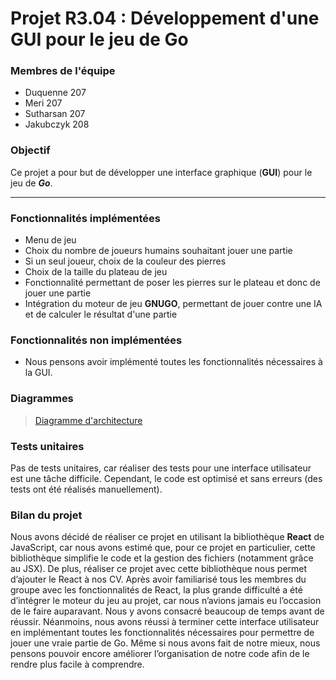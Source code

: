 # Projet R3.04 : Développement d'une GUI pour le jeu de Go

### Membres de l'équipe
- Duquenne 207
- Meri 207
- Sutharsan 207
- Jakubczyk 208
  
### Objectif
Ce projet a pour but de développer une interface graphique (**GUI**) pour le jeu de ***Go***.

--- 
### Fonctionnalités implémentées
- Menu de jeu
- Choix du nombre de joueurs humains souhaitant jouer une partie
- Si un seul joueur, choix de la couleur des pierres
- Choix de la taille du plateau de jeu
- Fonctionnalité permettant de poser les pierres sur le plateau et donc de jouer une partie
- Intégration du moteur de jeu **GNUGO**, permettant de jouer contre une IA et de calculer le résultat d'une partie
  
### Fonctionnalités non implémentées
- Nous pensons avoir implémenté toutes les fonctionnalités nécessaires à la GUI.

### Diagrammes

>  [Diagramme d'architecture](./docs/diagramme_architecture.pdf)

### Tests unitaires
Pas de tests unitaires, car réaliser des tests pour une interface utilisateur est une tâche difficile. Cependant, le code est optimisé et sans erreurs (des tests ont été réalisés manuellement).
  
### Bilan du projet
Nous avons décidé de réaliser ce projet en utilisant la bibliothèque **React** de JavaScript, car nous avons estimé que, pour ce projet en particulier, cette bibliothèque simplifie le code et la gestion des fichiers (notamment grâce au JSX). De plus, réaliser ce projet avec cette bibliothèque nous permet d’ajouter le React à nos CV. Après avoir familiarisé tous les membres du groupe avec les fonctionnalités de React, la plus grande difficulté a été d’intégrer le moteur du jeu au projet, car nous n’avions jamais eu l’occasion de le faire auparavant. Nous y avons consacré beaucoup de temps avant de réussir.
Néanmoins, nous avons réussi à terminer cette interface utilisateur en implémentant toutes les fonctionnalités nécessaires pour permettre de jouer une vraie partie de Go. Même si nous avons fait de notre mieux, nous pensons pouvoir encore améliorer l’organisation de notre code afin de le rendre plus facile à comprendre.
